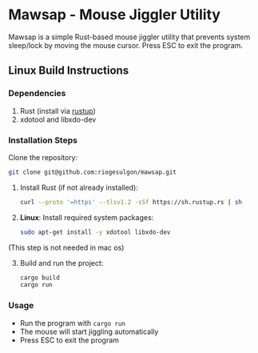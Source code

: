 # Mawsap - Mouse Jiggler Utility

Mawsap is a simple Rust-based mouse jiggler utility that prevents system sleep/lock by moving the mouse cursor. Press ESC to exit the program.

## Linux Build Instructions

### Dependencies
1. Rust (install via [rustup](https://rustup.rs/))
2. xdotool and libxdo-dev

### Installation Steps
Clone the repository:

```bash
git clone git@github.com:riogesulgon/mawsap.git
```

1. Install Rust (if not already installed):
   ```bash
   curl --proto '=https' --tlsv1.2 -sSf https://sh.rustup.rs | sh
   ```

2. **Linux**: Install required system packages:
   ```bash
   sudo apt-get install -y xdotool libxdo-dev
   ```

(This step is not needed in mac os)

3. Build and run the project:
   ```bash
   cargo build
   cargo run
   ```

### Usage
- Run the program with `cargo run`
- The mouse will start jiggling automatically
- Press ESC to exit the program

